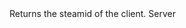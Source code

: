<function name="GetSteamID" parent="CBaseClient" type="classfunc">
	<description>
		Returns the steamid of the client.
		<added version="0.7"></added>
	</description>
	<realm>Server</realm>
	<rets>
		<ret name="steamID" type="string"></ret>
	</rets>
</function>